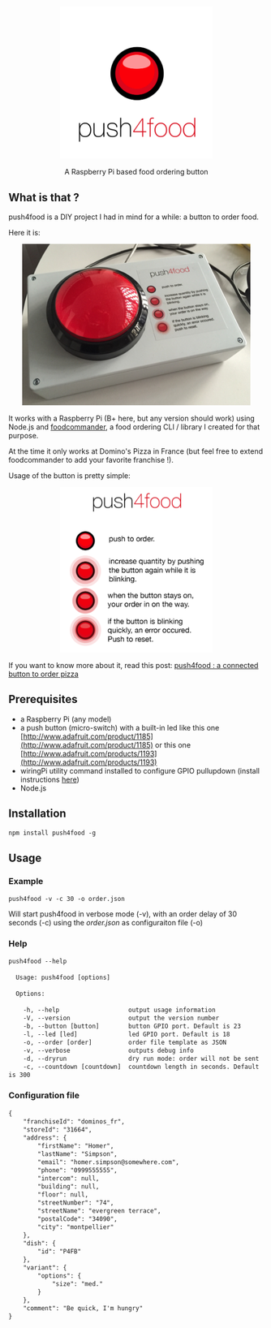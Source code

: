 <p align="center"><img src="doc/logo.png" width="300"></p>
<p align="center">A Raspberry Pi based food ordering button</p>

## What is that ?

push4food is a DIY project I had in mind for a while: a button to order food.


Here it is:

<p align="center"><img src="doc/picture.jpg" width="450"></p>

It works with a Raspberry Pi (B+ here, but any version should work) using Node.js and [foodcommander](https://github.com/zippy1978/foodcommander), a food ordering CLI / library I created for that purpose.

At the time it only works at Domino's Pizza in France (but feel free to extend foodcommander to add your favorite franchise !).

Usage of the button is pretty simple:

<p align="center"><img src="doc/usage.png" width="300"></p>

If you want to know more about it, read this post: [
push4food : a connected button to order pizza](http://www.expertisemobile.com/index.php/2015/07/23/push4food-a-connected-button-to-order-pizza/)

## Prerequisites

* a Raspberry Pi (any model)
* a push button (micro-switch) with a built-in led like this one [http://www.adafruit.com/product/1185](http://www.adafruit.com/product/1185) or this one [http://www.adafruit.com/products/1193](http://www.adafruit.com/products/1193)
* wiringPi utility command installed to configure GPIO pullupdown (install instructions [here](http://wiringpi.com/download-and-install/))
* Node.js

## Installation

	npm install push4food -g

## Usage

### Example

	push4food -v -c 30 -o order.json
	
Will start push4food in verbose mode (-v), with an order delay of 30 seconds (-c) using the *order.json* as configuraiton file (-o)

### Help

	push4food --help
	
	  Usage: push4food [options]
	
	  Options:
	
	    -h, --help                   output usage information
	    -V, --version                output the version number
	    -b, --button [button]        button GPIO port. Default is 23
	    -l, --led [led]              led GPIO port. Default is 18
	    -o, --order [order]          order file template as JSON
	    -v, --verbose                outputs debug info
	    -d, --dryrun                 dry run mode: order will not be sent
	    -c, --countdown [countdown]  countdown length in seconds. Default is 300

### Configuration file

	{
	    "franchiseId": "dominos_fr",
	    "storeId": "31664",
	    "address": {
	        "firstName": "Homer",
	        "lastName": "Simpson",
	        "email": "homer.simpson@somewhere.com",
	        "phone": "0999555555",
	        "intercom": null,
	        "building": null,
	        "floor": null,
	        "streetNumber": "74",
	        "streetName": "evergreen terrace",
	        "postalCode": "34090",
	        "city": "montpellier"
	    },
	    "dish": {
	        "id": "P4FB"
	    },
	    "variant": {
	        "options": {
	            "size": "med."
	        }
	    },    
	    "comment": "Be quick, I'm hungry"
	}
